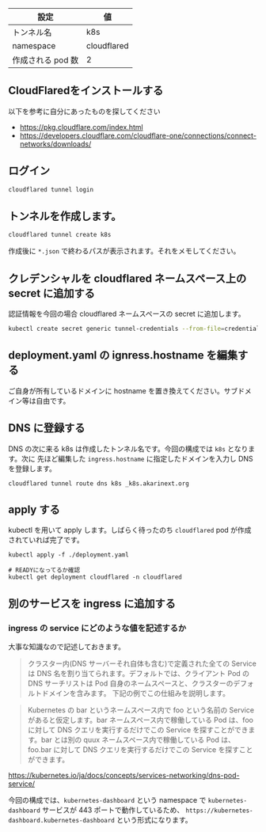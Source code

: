 | 設定              | 値          |
| ----------------- | ----------- |
| トンネル名        | k8s         |
| namespace         | cloudflared |
| 作成される pod 数 | 2           |

## CloudFlaredをインストールする

以下を参考に自分にあったものを探してください

- https://pkg.cloudflare.com/index.html
- https://developers.cloudflare.com/cloudflare-one/connections/connect-networks/downloads/

## ログイン

```sh
cloudflared tunnel login
```

## トンネルを作成します。

```sh
cloudflared tunnel create k8s
```

作成後に `*.json` で終わるパスが表示されます。それをメモしてください。

## クレデンシャルを cloudflared ネームスペース上の secret に追加する

認証情報を今回の場合 cloudflared ネームスペースの secret に追加します。

```sh
kubectl create secret generic tunnel-credentials --from-file=credentials.json=/Users/yourusername/.cloudflared/<tunnel ID>.json -n cloudflared
```

## deployment.yaml の ignress.hostname を編集する

ご自身が所有しているドメインに hostname を置き換えてください。サブドメイン等は自由です。

## DNS に登録する

DNS の次に来る k8s は作成したトンネル名です。今回の構成では `k8s` となります。次に 先ほど編集した `ingress.hostname` に指定したドメインを入力し DNS を登録します。

```
cloudflared tunnel route dns k8s _k8s.akarinext.org
```

## apply する

kubectl を用いて apply します。しばらく待ったのち `cloudflared` pod が作成されていれば完了です。

```
kubectl apply -f ./deployment.yaml

# READYになってるか確認
kubectl get deployment cloudflared -n cloudflared
```

## 別のサービスを ingress に追加する

### ingress の service にどのような値を記述するか

大事な知識なので記述しておきます。

> クラスター内(DNS サーバーそれ自体も含む)で定義された全ての Service は DNS 名を割り当てられます。デフォルトでは、クライアント Pod の DNS サーチリストは Pod 自身のネームスペースと、クラスターのデフォルトドメインを含みます。
> 下記の例でこの仕組みを説明します。

> Kubernetes の bar というネームスペース内で foo という名前の Service があると仮定します。bar ネームスペース内で稼働している Pod は、foo に対して DNS クエリを実行するだけでこの Service を探すことができます。bar とは別の quux ネームスペース内で稼働している Pod は、foo.bar に対して DNS クエリを実行するだけでこの Service を探すことができます。

https://kubernetes.io/ja/docs/concepts/services-networking/dns-pod-service/

今回の構成では、`kubernetes-dashboard` という namespace で `kubernetes-dashboard` サービスが 443 ポートで動作しているため、 `https://kubernetes-dashboard.kubernetes-dashboard` という形式になります。
